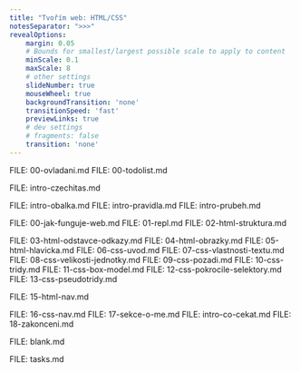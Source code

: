 ```yaml
---
title: "Tvořím web: HTML/CSS"
notesSeparator: ">>>"
revealOptions:
    margin: 0.05
    # Bounds for smallest/largest possible scale to apply to content
    minScale: 0.1
    maxScale: 8
    # other settings
    slideNumber: true
    mouseWheel: true
    backgroundTransition: 'none'
    transitionSpeed: 'fast'
    previewLinks: true
    # dev settings
    # fragments: false
    transition: 'none'
---
```


FILE: 00-ovladani.md
FILE: 00-todolist.md

FILE: intro-czechitas.md

FILE: intro-obalka.md
FILE: intro-pravidla.md
FILE: intro-prubeh.md

FILE: 00-jak-funguje-web.md
FILE: 01-repl.md
FILE: 02-html-struktura.md

<!-- FILE: prestavka.md -->

FILE: 03-html-odstavce-odkazy.md
FILE: 04-html-obrazky.md
FILE: 05-html-hlavicka.md
FILE: 06-css-uvod.md
FILE: 07-css-vlastnosti-textu.md
FILE: 08-css-velikosti-jednotky.md
FILE: 09-css-pozadi.md
FILE: 10-css-tridy.md
FILE: 11-css-box-model.md
FILE: 12-css-pokrocile-selektory.md
FILE: 13-css-pseudotridy.md
<!-- FILE: 14-css-shorthands.md -->
FILE: 15-html-nav.md


FILE: 16-css-nav.md
FILE: 17-sekce-o-me.md
FILE: intro-co-cekat.md
FILE: 18-zakonceni.md

FILE: blank.md

FILE: tasks.md
